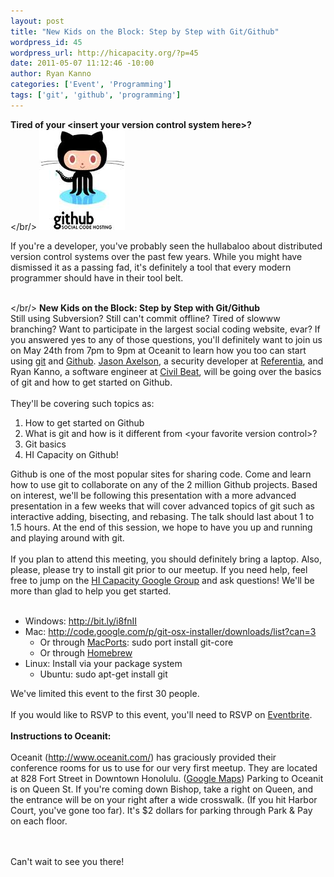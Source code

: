 ```yaml
--- 
layout: post
title: "New Kids on the Block: Step by Step with Git/Github"
wordpress_id: 45
wordpress_url: http://hicapacity.org/?p=45
date: 2011-05-07 11:12:46 -10:00
author: Ryan Kanno
categories: ['Event', 'Programming']
tags: ['git', 'github', 'programming']
---
```

<div>

<strong>Tired of your &lt;insert your version control system here&gt;?</strong>
<br/></br/>
<a href="http://hicapacity.org/wp-content/uploads/2011/05/github_logo.jpg" class="pirobox" rel="single" title="GitHub Logo"><img class="imgRight" title="github_logo" src="/img/wp-uploads/2011/05/github_logo.jpg" alt="" width="137" height="160" /></a>

If you're a developer, you've probably seen the hullabaloo about distributed version control systems over the past few years. While you might have dismissed it as a passing fad, it's definitely a tool that every modern programmer should have in their tool belt.

<br/></br/>
<strong>New Kids on the Block: Step by Step with Git/G</strong><strong>ithub</strong>
<br/>
Still using Subversion? Still can't commit offline? Tired of slowww branching? Want to participate in the largest social coding website, evar? If you answered yes to any of those questions, you'll definitely want to join us on May 24th from 7pm to 9pm at Oceanit to learn how you too can start using <a title="Git" href="http://git-scm.com/" target="_blank">git</a> and <a title="GitHub" href="http://github.com" target="_blank">Github</a>. <a title="Jason's Home" href="http://jaxelson.com" target="_blank">Jason Axelson</a>, a security developer at <a title="Referentia" href="http://www.referentia.com/ " target="_blank">Referentia</a>, and Ryan Kanno, a software engineer at <a title="Civil Beat" href="http://www.civilbeat.com" target="_blank">Civil Beat</a>, will be going over the basics of git and how to get started on Github.
<br/><br/>
They'll be covering such topics as:
<ol>
	<li>How to get started on Github</li>
	<li>What is git and how is it different from &lt;your favorite version control&gt;?</li>
	<li>Git basics</li>
	<li>HI Capacity on Github!</li>
</ol>
<!-- p.p1 {margin: 0.0px 0.0px 0.0px 0.0px; font: 15.0px Tahoma} p.p2 {margin: 0.0px 0.0px 0.0px 0.0px; font: 16.0px Times; min-height: 19.0px} -->Github is one of the most popular sites for sharing code. Come and learn how to use git to collaborate on any of the 2 million Github projects. Based on interest, we'll be following this presentation with a more advanced presentation in a few weeks that will cover advanced topics of git such as interactive adding, bisecting, and rebasing. The talk should last about 1 to 1.5 hours. At the end of this session, we hope to have you up and running and playing around with git.
<br/><br/>
If you plan to attend this meeting, you should definitely bring a laptop. Also, please, please try to install git prior to our meetup. If you need help, feel free to jump on the <a href="http://groups.google.com/group/honolulu-hackerspace" target="_blank">HI Capacity Google Group</a> and ask questions! We'll be more than glad to help you get started.
<br/><br/>
<ul>
	<li>Windows: <a href="http://bit.ly/i8fnII">http://bit.ly/i8fnII</a></li>
	<li>Mac: <a href="http://code.google.com/p/git-osx-installer/downloads/list?can=3">http://code.google.com/p/git-osx-installer/downloads/list?can=3</a>
<ul>
	<li>Or through <a title="MacPorts" href="http://www.macports.org/">MacPorts</a>: sudo port install git-core</li>
	<li>Or through <a title="Homebrew" href="https://github.com/mxcl/homebrew">Homebrew</a></li>
</ul>
</li>
	<li>Linux: Install via your package system
<ul>
	<li>Ubuntu: sudo apt-get install git</li>
</ul>
</li>
</ul>
We've limited this event to the first 30 people.
<br/><br/>
If you would like to RSVP to this event, you'll need to RSVP on <a title="Eventbrite Reservation" href="http://hicap-github.eventbrite.com" target="_blank">Eventbrite</a>.
<br/><br/>
<strong>Instructions to Oceanit:</strong>
<br/><br/>
Oceanit (<a href="http://www.oceanit.com/">http://www.oceanit.com/</a>) has graciously provided their conference rooms for us to use for our very first meetup. They are located at 828 Fort Street in Downtown Honolulu. (<a href="http://maps.google.com/maps?f=q&amp;source=s_q&amp;hl=en&amp;geocode=&amp;q=Oceanit+Laboratories+Inc.,+Honolulu,+HI&amp;aq=0&amp;sll=21.309466,-157.863386&amp;sspn=0.010195,0.01929&amp;gl=us&amp;ie=UTF8&amp;hq=Oceanit+Laboratories+Inc.&amp;hnear=Oceanit+Laboratories+Inc.,+828+Fort+Street+Mall+Suite+600,+Honolulu,+Hawaii+96813&amp;z=14">Google Maps</a>) Parking to Oceanit is on Queen St. If you're coming down Bishop, take a right on Queen, and the entrance will be on your right after a wide crosswalk. (If you hit Harbor Court, you've gone too far). It's $2 dollars for parking through Park &amp; Pay on each floor.

<br/><br/>
Can't wait to see you there!

</div>
